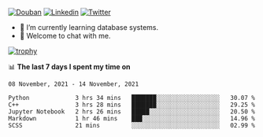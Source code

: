 
<p align="left">
<a href="https://www.douban.com/people/ixxchan"><img src="https://img.shields.io/badge/@ixxchan-007722?style=flat&logo=Douban&logoColor=white" alt="Douban" /></a> 
<a href="https://www.linkedin.com/in/xxchan/?locale=en_US"><img src="https://img.shields.io/badge/@xxchan-0073b1?style=flat&logo=LinkedIn&logoColor=white" alt="Linkedin" /></a> 
<a href="https://twitter.com/yayale_umi"><img src="https://img.shields.io/badge/@yayale__umi-1DA1F2?style=flat&logo=Twitter&logoColor=white" alt="Twitter"/></a>
</p>

- 🌱 I’m currently learning database systems.
- 💬 Welcome to chat with me.


[![trophy](https://github-profile-trophy.vercel.app/?username=xxchan&theme=flat&column=7)](https://github.com/xxchan)


📊 **The last 7 days I spent my time on** 

<!--START_SECTION:waka-->
```text
08 November, 2021 - 14 November, 2021

Python             3 hrs 34 mins   ███████░░░░░░░░░░░░░░░░░░   30.07 % 
C++                3 hrs 28 mins   ███████░░░░░░░░░░░░░░░░░░   29.25 % 
Jupyter Notebook   2 hrs 26 mins   █████░░░░░░░░░░░░░░░░░░░░   20.50 % 
Markdown           1 hr 46 mins    ███░░░░░░░░░░░░░░░░░░░░░░   14.96 % 
SCSS               21 mins         ░░░░░░░░░░░░░░░░░░░░░░░░░   02.99 %
```
<!--END_SECTION:waka-->

<!--
**xxchan/xxchan** is a ✨ _special_ ✨ repository because its `README.md` (this file) appears on your GitHub profile.

Here are some ideas to get you started:

- 🔭 I’m currently working on ...
- 🌱 I’m currently learning ...
- 👯 I’m looking to collaborate on ...
- 🤔 I’m looking for help with ...
- 💬 Ask me about ...
- 📫 How to reach me: ...
- 😄 Pronouns: ...
- ⚡ Fun fact: ...
-->
